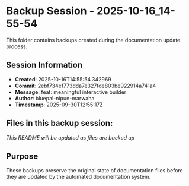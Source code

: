 # Backup Session - 2025-10-16_14-55-54

This folder contains backups created during the documentation update process.

## Session Information
- **Created**: 2025-10-16T14:55:54.342969
- **Commit**: 2ebf734ef773dda7e327fde803be922914a741a4
- **Message**: feat: meaningful interactive builder
- **Author**: bluepal-nipun-marwaha
- **Timestamp**: 2025-09-30T12:55:17Z

## Files in this backup session:
*This README will be updated as files are backed up*

## Purpose
These backups preserve the original state of documentation files before they are updated by the automated documentation system.
